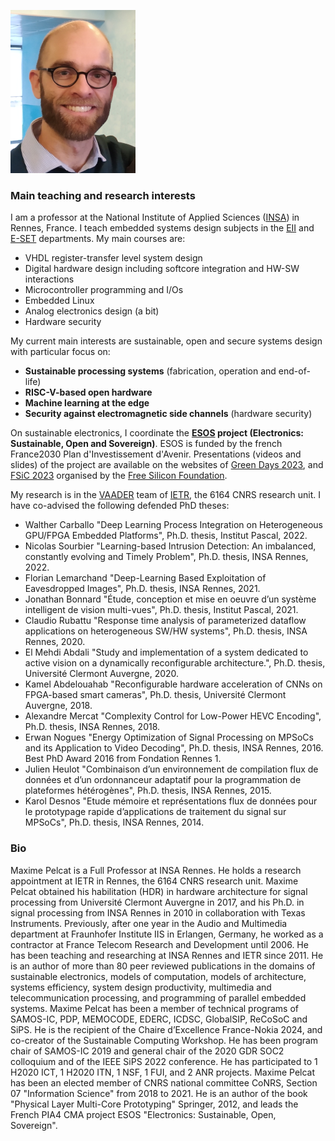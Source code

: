![photo](img/mpelcat_profil.png)

### Main teaching and research interests

I am a professor at the National Institute of Applied Sciences ([INSA](https://www.insa-rennes.fr/)) in Rennes, France. I teach embedded systems design subjects in the [EII](https://www.insa-rennes.fr/eii.html) and [E-SET](https://www.insa-rennes.fr/e-set.html) departments. My main courses are:
- VHDL register-transfer level system design
- Digital hardware design including softcore integration and HW-SW interactions
- Microcontroller programming and I/Os
- Embedded Linux
- Analog electronics design (a bit)
- Hardware security

My current main interests are sustainable, open and secure systems design with particular focus on:
- **Sustainable processing systems** (fabrication, operation and end-of-life)
- **RISC-V-based open hardware**
- **Machine learning at the edge**
- **Security against electromagnetic side channels** (hardware security)

On sustainable electronics, I coordinate the **[ESOS](https://esos.insa-rennes.fr/) project (Electronics: Sustainable, Open and Sovereign)**. ESOS is funded by the french France2030 Plan d'Investissement d'Avenir. Presentations (videos and slides) of the project are available on the websites of [Green Days 2023](http://perso.ens-lyon.fr/laurent.lefevre/greendayslyon2023/), and [FSiC 2023](https://wiki.f-si.org/index.php/FSiC2023) organised by the [Free Silicon Foundation](https://f-si.org/).

My research is in the [VAADER](https://www.youtube.com/channel/UCXlqd2OoxNRVsaI-90riYug/videos) team of [IETR](https://www.ietr.fr/), the 6164 CNRS research unit. I have co-advised the following defended PhD theses:

- Walther Carballo "Deep Learning Process Integration on Heterogeneous GPU/FPGA Embedded Platforms", Ph.D. thesis, Institut Pascal, 2022.  
- Nicolas Sourbier "Learning-based Intrusion Detection: An imbalanced, constantly evolving and Timely Problem", Ph.D. thesis, INSA Rennes, 2022.  
- Florian Lemarchand "Deep-Learning Based Exploitation of Eavesdropped Images", Ph.D. thesis, INSA Rennes, 2021.  
- Jonathan Bonnard "Étude, conception et mise en oeuvre d’un système intelligent de vision multi-vues", Ph.D. thesis, Institut Pascal, 2021.  
- Claudio Rubattu "Response time analysis of parameterized dataflow applications on heterogeneous SW/HW systems", Ph.D. thesis, INSA Rennes, 2020.  
- El Mehdi Abdali "Study and implementation of a system dedicated to active vision on a dynamically reconfigurable architecture.", Ph.D. thesis, Université Clermont Auvergne, 2020.  
- Kamel Abdelouahab "Reconfigurable hardware acceleration of CNNs on FPGA-based smart cameras", Ph.D. thesis, Université Clermont Auvergne, 2018.  
- Alexandre Mercat "Complexity Control for Low-Power HEVC Encoding", Ph.D. thesis, INSA Rennes, 2018.  
- Erwan Nogues "Energy Optimization of Signal Processing on MPSoCs and its Application to Video Decoding", Ph.D. thesis, INSA Rennes, 2016. Best PhD Award 2016 from Fondation Rennes 1.  
- Julien Heulot "Combinaison d’un environnement de compilation flux de données et d’un ordonnanceur adaptatif pour la programmation de plateformes hétérogènes", Ph.D. thesis, INSA Rennes, 2015.  
- Karol Desnos "Etude mémoire et représentations flux de données pour le prototypage rapide d’applications de traitement du signal sur MPSoCs", Ph.D. thesis, INSA Rennes, 2014.  

### Bio

Maxime Pelcat is a Full Professor at INSA Rennes. He holds a research appointment at IETR in Rennes, the 6164 CNRS research unit. Maxime Pelcat obtained his habilitation (HDR) in hardware architecture for signal processing from Université Clermont Auvergne in 2017, and his Ph.D. in signal processing from INSA Rennes in 2010 in collaboration with Texas Instruments. Previously, after one year in the Audio and Multimedia department at Fraunhofer Institute IIS in Erlangen, Germany, he worked as a contractor at France Telecom Research and Development until 2006. He has been teaching and researching at INSA Rennes and IETR since 2011. He is an author of more than 80 peer reviewed publications in the domains of sustainable electronics, models of computation, models of architecture, systems efficiency, system design productivity, multimedia and telecommunication processing, and programming of parallel embedded systems. Maxime Pelcat has been a member of technical programs of SAMOS-IC, PDP, MEMOCODE, EDERC, ICDSC, GlobalSIP, ReCoSoC and SiPS. He is the recipient of the Chaire d’Excellence France-Nokia 2024, and co-creator of the Sustainable Computing Workshop. He has been program chair of SAMOS-IC 2019 and general chair of the 2020 GDR SOC2 colloquium and of the IEEE SiPS 2022 conference. He has participated to 1 H2020 ICT, 1 H2020 ITN, 1 NSF, 1 FUI, and 2 ANR projects. Maxime Pelcat has been an elected member of CNRS national committee CoNRS, Section 07 "Information Science" from 2018 to 2021. He is an author of the book "Physical Layer Multi-Core Prototyping" Springer, 2012, and leads the French PIA4 CMA project ESOS "Electronics: Sustainable, Open, Sovereign".
